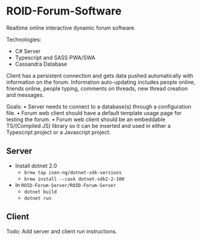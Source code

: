 # ROID-Forum-Software
Realtime online interactive dynamic forum software.

Technologies:
- C# Server
- Typescript and SASS PWA/SWA
- Cassandra Database

Client has a persistent connection and gets data pushed automatically with information on the forum. Information auto-updating includes people online, friends online, people typing, comments on threads, new thread creation and messages.

Goals:
• Server needs to connect to a database(s) through a configuration file.
• Forum web client should have a default template usage page for testing the forum.
• Forum web client should be an embeddable TS/(Compiled JS) library so it can be inserted and used in either a Typescript project or a Javascript project.

## Server
* Install dotnet 2.0
  * `brew tap isen-ng/dotnet-sdk-versions`
  * `brew install --cask dotnet-sdk2-2-100`
* In `ROID-Forum-Server/ROID-Forum-Server`
  * `dotnet build`
  * `dotnet run`

## Client

Todo: Add server and client run instructions.